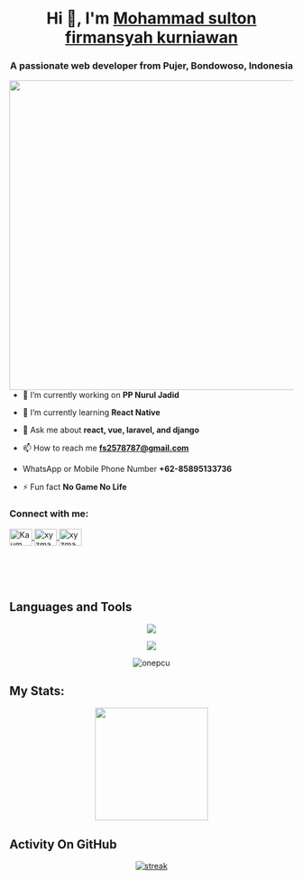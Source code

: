 <h1 align="center">Hi 👋, I'm <a href="https://github.com/onepcu">Mohammad sulton firmansyah kurniawan</a></h1>
<h3 align="center">A passionate web developer from Pujer, Bondowoso, Indonesia</h3>
<img align="right" width="549px" src="https://i.pinimg.com/474x/0f/c1/29/0fc1294cd23435b06719c4f9e8530a01.jpg">

- 🔭 I’m currently working on **PP Nurul Jadid**

- 🌱 I’m currently learning **React Native**

- 💬 Ask me about **react, vue, laravel, and django**

- 📫 How to reach me **fs2578787@gmail.com**

- WhatsApp or Mobile Phone Number **+62-85895133736**

- ⚡ Fun fact **No Game No Life**


<h3 align="left">Connect with me:</h3>
<p align="left" style="margin-bottom: 50px">
<a href="https://fb.com/Kaum Rebahan" target="blank">
  <img align="center" src="https://raw.githubusercontent.com/rahuldkjain/github-profile-readme-generator/master/src/images/icons/Social/facebook.svg" alt="Kaum Rebahan" height="30" width="40" />
</a>
<a href="https://instagram.com/Kaum Rebahan" target="blank">
  <img align="center" src="https://raw.githubusercontent.com/rahuldkjain/github-profile-readme-generator/master/src/images/icons/Social/instagram.svg" alt="xyzmanz17" height="30" width="40" />
</a>
<a href="https://wa.me/+6285895133736" target="blank">
  <img align="center" src="https://raw.githubusercontent.com/rahuldkjain/github-profile-readme-generator/master/src/images/icons/Social/whatsapp.svg" alt="xyzmanz" height="30" width="40" />
</a>
</p>

&nbsp;

## Languages and Tools
<p align="center"> <a href="https://github.com/onepcu"><img src="https://skillicons.dev/icons?i=vscode,github,mongodb,css,html,js,express,bots,nodejs,laravel,django,bootstrap"></a></p>
<p align="center"> <a href="https://github.com/onepcu"><img src="https://skillicons.dev/icons?i=elixir,tailwind,php,mysql,replit"></a></p>

<p align="center"><img align="center" src="https://github-readme-stats.vercel.app/api/top-langs?username=onepcu&show_icons=true&locale=en&layout=compact&bg_color=151515" alt="onepcu"/></p>

## My Stats:
<p align="center">
<img height="200px" src="https://github-readme-stats.vercel.app/api?username=onepcu&hide_border=true&show_icons=true&count_private=true&theme=gruvbox&bg_color=151515">
</p>

## Activity On GitHub
<p align="center">
  <a href="https://github.com/onepcu">      
<img title="stats" alt="streak" src="https://github-readme-streak-stats.herokuapp.com/?user=onepcu&theme=dark&hide_border=true&stroke=f53b3b"/>
</a> 
</p>
